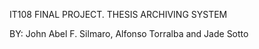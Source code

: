 IT108 FINAL PROJECT. THESIS ARCHIVING SYSTEM

BY: John Abel F. Silmaro, Alfonso Torralba and Jade Sotto
